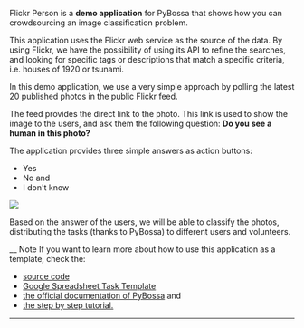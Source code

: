 Flickr Person is a **demo application** for PyBossa that shows how you can
crowdsourcing an image classification problem.

This application uses the Flickr web service as the source of the data. By
using Flickr, we have the possibility of using its API to refine the searches,
and looking for specific tags or descriptions that match a specific criteria,
i.e. houses of 1920 or tsunami.

In this demo application, we use a very simple approach by polling the latest
20 published photos in the public Flickr feed.

The feed provides the direct link to the photo. This link is used to show the
image to the users, and ask them the following question: **Do you see a human
in this photo?**

The application provides three simple answers as action buttons:

  * Yes
  * No and
  * I don't know

![](http://farm7.staticflickr.com/6109/6286728068_2f3c6912b8_q.jpg)

Based on the answer of the users, we will be able to classify the photos,
distributing the tasks (thanks to PyBossa) to different users and volunteers.

__ Note If you want to learn more about how to use this application as a
template, check the:

  * [source code](http://github.com/PyBossa/app-flickrperson)
  * [ Google Spreadsheet Task Template](https://docs.google.com/spreadsheet/ccc?key=0AsNlt0WgPAHwdHFEN29mZUF0czJWMUhIejF6dWZXdkE&usp=sharing#gid=0)
  * [the official documentation of PyBossa](http://docs.pybossa.com/) and 
  * [the step by step tutorial.](http://docs.pybossa.com/en/latest/user/tutorial.html)

* * *

